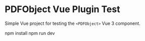 # PDFObject Vue Plugin Test

Simple Vue project for testing the `<PDFObject>` Vue 3 component.

npm install
npm run dev